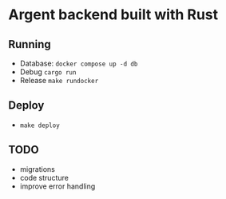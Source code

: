 # Argent backend built with Rust

## Running

- Database: `docker compose up -d db`
- Debug `cargo run`
- Release `make rundocker`

## Deploy

- `make deploy`

## TODO

- migrations
- code structure
- improve error handling
